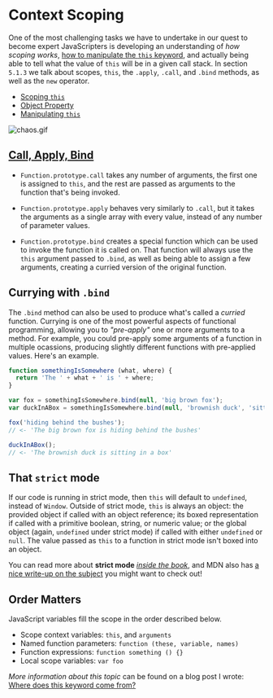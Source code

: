 # Context Scoping

One of the most challenging tasks we have to undertake in our quest to become expert JavaScripters is developing an understanding of _how scoping works_, [how to manipulate the `this` keyword][6], and actually being able to tell what the value of `this` will be in a given call stack. In section `5.1.3` we talk about scopes, `this`, the `.apply`, `.call`, and `.bind` methods, as well as the `new` operator.

- [Scoping `this`][1]
- [Object Property][2]
- [Manipulating `this`][3]

![chaos.gif][4]

## [Call, Apply, Bind][3]

- `Function.prototype.call` takes any number of arguments, the first one is assigned to `this`, and the rest are passed as arguments to the function that's being invoked.

- `Function.prototype.apply` behaves very similarly to `.call`, but it takes the arguments as a single array with every value, instead of any number of parameter values.

- `Function.prototype.bind` creates a special function which can be used to invoke the function it is called on. That function will always use the `this` argument passed to `.bind`, as well as being able to assign a few arguments, creating a curried version of the original function.

## Currying with `.bind`

The `.bind` method can also be used to produce what's called a _curried_ function. Currying is one of the most powerful aspects of functional programming, allowing you to _"pre-apply"_ one or more arguments to a method. For example, you could pre-apply some arguments of a function in multiple ocassions, producing slightly different functions with pre-applied values. Here's an example.

```js
function somethingIsSomewhere (what, where) {
  return 'The ' + what + ' is ' + where;
}

var fox = somethingIsSomewhere.bind(null, 'big brown fox');
var duckInABox = somethingIsSomewhere.bind(null, 'brownish duck', 'sitting in a box');

fox('hiding behind the bushes');
// <- 'The big brown fox is hiding behind the bushes'

duckInABox();
// <- 'The brownish duck is sitting in a box'
```

## That `strict` mode

If our code is running in strict mode, then `this` will default to `undefined`, instead of `Window`. Outside of strict mode, `this` is always an object: the provided object if called with an object reference; its boxed representation if called with a primitive boolean, string, or numeric value; or the global object (again, `undefined` under strict mode) if called with either `undefined` or `null`. The value passed as `this` to a function in strict mode isn't boxed into an object.

You can read more about **strict mode** [_inside the book_][5], and MDN also has [a nice write-up on the subject][8] you might want to check out!

## Order Matters

JavaScript variables fill the scope in the order described below.

- Scope context variables: `this`, and `arguments`
- Named function parameters: `function (these, variable, names)`
- Function expressions: `function something () {}`
- Local scope variables: `var foo`

_More information about this topic_ can be found on a blog post I wrote: [Where does this keyword come from?][7]

  [1]: https://github.com/buildfirst/buildfirst/tree/master/ch05/03_context-scoping/scope-this.js
  [2]: https://github.com/buildfirst/buildfirst/tree/master/ch05/03_context-scoping/object-property.js
  [3]: https://github.com/buildfirst/buildfirst/tree/master/ch05/03_context-scoping/call-apply-bind.js
  [4]: https://raw.github.com/buildfirst/buildfirst/master/images/chaos.gif "Not the prettiest of JavaScript faces"
  [5]: http://bevacqua.io/buildfirst "JavaScript Application Design"
  [6]: https://developer.mozilla.org/en-US/docs/Web/JavaScript/Reference/Operators/this "this on MDN"
  [7]: http://blog.ponyfoo.com/2013/12/04/where-does-this-keyword-come-from "Where does this keyword come from? on Pony Foo"
  [8]: http://bevacqua.io/bf/strict
